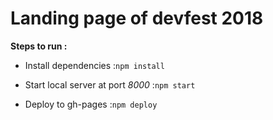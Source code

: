 # Landing page of devfest 2018

**Steps to run :**

* Install dependencies :``` npm install ```

* Start local server at port *8000* :``` npm start ```

* Deploy to gh-pages :```npm deploy```